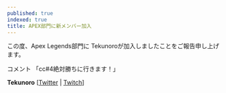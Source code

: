 ```yaml
---
published: true
indexed: true
title: APEX部門に新メンバー加入
---
```


この度、Apex Legends部門に Tekunoroが加入しましたことをご報告申し上げます。

コメント
「cc#4絶対勝ちに行きます！」

**Tekunoro** [[Twitter](https://twitter.com/TekunoroGT) | [Twitch](https://www.twitch.tv/tekunoro_ttv)]
